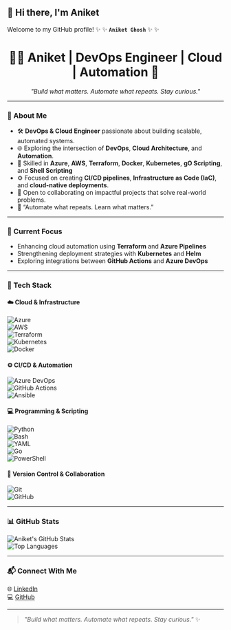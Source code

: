 ## 👋 Hi there, I'm Aniket  

Welcome to my GitHub profile!
✨  ✨ **`Aniket Ghosh`** ✨  ✨

<!-- Banner / Header -->
<h1 align="center">👨‍💻 Aniket | DevOps Engineer | Cloud | Automation 🚀</h1>

<p align="center">
  <em>"Build what matters. Automate what repeats. Stay curious."</em>
</p>


---

### 🧠 About Me  

- 🛠️ **DevOps & Cloud Engineer** passionate about building scalable, automated systems.  
- 🌐 Exploring the intersection of **DevOps**, **Cloud Architecture**, and **Automation**.  
- 🐍 Skilled in **Azure**, **AWS**, **Terraform**, **Docker**, **Kubernetes**, **gO Scripting**, and **Shell Scripting**
- ⚙️ Focused on creating **CI/CD pipelines**, **Infrastructure as Code (IaC)**, and **cloud-native deployments**.  
- 💬 Open to collaborating on impactful projects that solve real-world problems.  
- 🌌 “Automate what repeats. Learn what matters.”  

---

### 🚀 Current Focus  

- Enhancing cloud automation using **Terraform** and **Azure Pipelines**  
- Strengthening deployment strategies with **Kubernetes** and **Helm**  
- Exploring integrations between **GitHub Actions** and **Azure DevOps**  

---

### 🧰 Tech Stack  

#### ☁️ Cloud & Infrastructure  
![Azure](https://img.shields.io/badge/Microsoft%20Azure-0078D4?style=for-the-badge&logo=microsoftazure&logoColor=white)  
![AWS](https://img.shields.io/badge/Amazon%20AWS-232F3E?style=for-the-badge&logo=amazonaws&logoColor=white)  
![Terraform](https://img.shields.io/badge/Terraform-623CE4?style=for-the-badge&logo=terraform&logoColor=white)  
![Kubernetes](https://img.shields.io/badge/Kubernetes-326CE5?style=for-the-badge&logo=kubernetes&logoColor=white)  
![Docker](https://img.shields.io/badge/Docker-2496ED?style=for-the-badge&logo=docker&logoColor=white)  

#### ⚙️ CI/CD & Automation  
![Azure DevOps](https://img.shields.io/badge/Azure%20DevOps-0078D7?style=for-the-badge&logo=azuredevops&logoColor=white)  
![GitHub Actions](https://img.shields.io/badge/GitHub%20Actions-2088FF?style=for-the-badge&logo=githubactions&logoColor=white)  
![Ansible](https://img.shields.io/badge/Ansible-EE0000?style=for-the-badge&logo=ansible&logoColor=white)  

#### 💻 Programming & Scripting  
![Python](https://img.shields.io/badge/Python-3776AB?style=for-the-badge&logo=python&logoColor=white)  
![Bash](https://img.shields.io/badge/Bash-121011?style=for-the-badge&logo=gnu-bash&logoColor=white)  
![YAML](https://img.shields.io/badge/YAML-CB171E?style=for-the-badge&logo=yaml&logoColor=white)  
![Go](https://img.shields.io/badge/Go-00ADD8?style=for-the-badge&logo=go&logoColor=white)  
![PowerShell](https://img.shields.io/badge/PowerShell-5391FE?style=for-the-badge&logo=powershell&logoColor=white)


#### 🧩 Version Control & Collaboration  
![Git](https://img.shields.io/badge/Git-F05032?style=for-the-badge&logo=git&logoColor=white)  
![GitHub](https://img.shields.io/badge/GitHub-181717?style=for-the-badge&logo=github&logoColor=white)  

---

### 📊 GitHub Stats  

![Aniket's GitHub Stats](https://github-readme-stats.vercel.app/api?username=aniketgh5&show_icons=true&theme=tokyonight)  
![Top Languages](https://github-readme-stats.vercel.app/api/top-langs/?username=aniketgh5&layout=compact&theme=tokyonight)

---

### 📬 Connect With Me  

🌐 [LinkedIn](https://www.linkedin.com/in/aniketghosh6)  
💻 [GitHub](https://github.com/aniketgh5)  

---

> _"Build what matters. Automate what repeats. Stay curious."_ ✨
